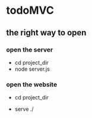 # todoMVC
## the right way to open

### open the server

* cd project_dir
* node server.js

### open the website

* cd project_dir

* serve ./

  